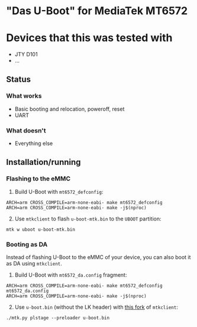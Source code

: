 # "Das U-Boot" for MediaTek MT6572
# Devices that this was tested with
* JTY D101
* ...

## Status
### What works
* Basic booting and relocation, poweroff, reset
* UART

### What doesn't
* Everything else

## Installation/running
### Flashing to the eMMC
1. Build U-Boot with `mt6572_defconfig`:
```
ARCH=arm CROSS_COMPILE=arm-none-eabi- make mt6572_defconfig
ARCH=arm CROSS_COMPILE=arm-none-eabi- make -j$(nproc)
```
2. Use `mtkclient` to flash `u-boot-mtk.bin` to the `UBOOT` partition:
```
mtk w uboot u-boot-mtk.bin
```

### Booting as DA
Instead of flashing U-Boot to the eMMC of your device, you can also boot it as DA using `mtkclient`.
1. Build U-Boot with `mt6572_da.config` fragment:
```
ARCH=arm CROSS_COMPILE=arm-none-eabi- make mt6572_defconfig mt6572_da.config
ARCH=arm CROSS_COMPILE=arm-none-eabi- make -j$(nproc)
```
2. Use `u-boot.bin` (without the LK header) with [this fork](https://github.com/mt6572-mainline/mtkclient) of `mtkclient`:
```
./mtk.py plstage --preloader u-boot.bin
```
